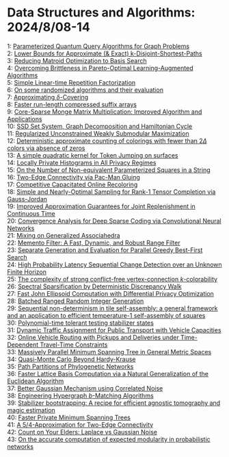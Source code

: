 # Data Structures and Algorithms: 2024/8/08-14  
1: [Parameterized Quantum Query Algorithms for Graph Problems](https://doi.org/10.48550/arXiv.2408.03864)  
2: [Lower Bounds for Approximate (& Exact) k-Disjoint-Shortest-Paths](https://doi.org/10.48550/arXiv.2408.03933)  
3: [Reducing Matroid Optimization to Basis Search](https://doi.org/10.48550/arXiv.2408.04118)  
4: [Overcoming Brittleness in Pareto-Optimal Learning-Augmented Algorithms](https://doi.org/10.48550/arXiv.2408.04122)  
5: [Simple Linear-time Repetition Factorization](https://doi.org/10.48550/arXiv.2408.04253)  
6: [On some randomized algorithms and their evaluation](https://doi.org/10.48550/arXiv.2408.04445)  
7: [Approximating $\delta$-Covering](https://doi.org/10.48550/arXiv.2408.04517)  
8: [Faster run-length compressed suffix arrays](https://doi.org/10.48550/arXiv.2408.04537)  
9: [Core-Sparse Monge Matrix Multiplication: Improved Algorithm and  Applications](https://doi.org/10.48550/arXiv.2408.04613)  
10: [SSD Set System, Graph Decomposition and Hamiltonian Cycle](https://doi.org/10.48550/arXiv.2408.04615)  
11: [Regularized Unconstrained Weakly Submodular Maximization](https://doi.org/10.48550/arXiv.2408.04620)  
12: [Deterministic approximate counting of colorings with fewer than  $2\Delta$ colors via absence of zeros](https://doi.org/10.48550/arXiv.2408.04727)  
13: [A simple quadratic kernel for Token Jumping on surfaces](https://doi.org/10.48550/arXiv.2408.04743)  
14: [Locally Private Histograms in All Privacy Regimes](https://doi.org/10.48550/arXiv.2408.04888)  
15: [On the Number of Non-equivalent Parameterized Squares in a String](https://doi.org/10.48550/arXiv.2408.04920)  
16: [Two-Edge Connectivity via Pac-Man Gluing](https://doi.org/10.48550/arXiv.2408.05282)  
17: [Competitive Capacitated Online Recoloring](https://doi.org/10.48550/arXiv.2408.05370)  
18: [Simple and Nearly-Optimal Sampling for Rank-1 Tensor Completion via  Gauss-Jordan](https://doi.org/10.48550/arXiv.2408.05431)  
19: [Improved Approximation Guarantees for Joint Replenishment in Continuous  Time](https://doi.org/10.48550/arXiv.2408.05443)  
20: [Convergence Analysis for Deep Sparse Coding via Convolutional Neural  Networks](https://doi.org/10.48550/arXiv.2408.05540)  
21: [Mixing on Generalized Associahedra](https://doi.org/10.48550/arXiv.2408.05611)  
22: [Memento Filter: A Fast, Dynamic, and Robust Range Filter](https://doi.org/10.48550/arXiv.2408.05625)  
23: [Separate Generation and Evaluation for Parallel Greedy Best-First Search](https://doi.org/10.48550/arXiv.2408.05682)  
24: [High Probability Latency Sequential Change Detection over an Unknown  Finite Horizon](https://doi.org/10.48550/arXiv.2408.05817)  
25: [The complexity of strong conflict-free vertex-connection  $k$-colorability](https://doi.org/10.48550/arXiv.2408.05865)  
26: [Spectral Sparsification by Deterministic Discrepancy Walk](https://doi.org/10.48550/arXiv.2408.06146)  
27: [Fast John Ellipsoid Computation with Differential Privacy Optimization](https://doi.org/10.48550/arXiv.2408.06395)  
28: [Batched Ranged Random Integer Generation](https://doi.org/10.48550/arXiv.2408.06213)  
29: [Sequential non-determinism in tile self-assembly: a general framework  and an application to efficient temperature-1 self-assembly of squares](https://doi.org/10.48550/arXiv.2408.06241)  
30: [Polynomial-time tolerant testing stabilizer states](https://doi.org/10.48550/arXiv.2408.06289)  
31: [Dynamic Traffic Assignment for Public Transport with Vehicle Capacities](https://doi.org/10.48550/arXiv.2408.06308)  
32: [Online Vehicle Routing with Pickups and Deliveries under Time-Dependent  Travel-Time Constraints](https://doi.org/10.48550/arXiv.2408.06324)  
33: [Massively Parallel Minimum Spanning Tree in General Metric Spaces](https://doi.org/10.48550/arXiv.2408.06455)  
34: [Quasi-Monte Carlo Beyond Hardy-Krause](https://doi.org/10.48550/arXiv.2408.06475)  
35: [Path Partitions of Phylogenetic Networks](https://doi.org/10.48550/arXiv.2408.06489)  
36: [Faster Lattice Basis Computation via a Natural Generalization of the  Euclidean Algorithm](https://doi.org/10.48550/arXiv.2408.06685)  
37: [Better Gaussian Mechanism using Correlated Noise](https://doi.org/10.48550/arXiv.2408.06853)  
38: [Engineering Hypergraph $b$-Matching Algorithms](https://doi.org/10.48550/arXiv.2408.06924)  
39: [Stabilizer bootstrapping: A recipe for efficient agnostic tomography and  magic estimation](https://doi.org/10.48550/arXiv.2408.06967)  
40: [Faster Private Minimum Spanning Trees](https://doi.org/10.48550/arXiv.2408.06997)  
41: [A $5/4$-Approximation for Two-Edge Connectivity](https://doi.org/10.48550/arXiv.2408.07019)  
42: [Count on Your Elders: Laplace vs Gaussian Noise](https://doi.org/10.48550/arXiv.2408.07021)  
43: [On the accurate computation of expected modularity in probabilistic  networks](https://doi.org/10.48550/arXiv.2408.07161)  